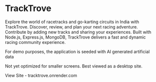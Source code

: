 # TrackTrove
Explore the world of racetracks and go-karting circuits in India with TrackTrove. Discover, review, and plan your next racing adventure. Contribute by adding new tracks and sharing your experiences. Built with Node.js, Express.js, MongoDB, TrackTrove delivers a fast and dynamic racing community experience. 

For demo purposes, the application is seeded with AI generated artificial data

Not yet optimized for smaller screens. Best viewed as a desktop site.

View Site - tracktrove.onrender.com
